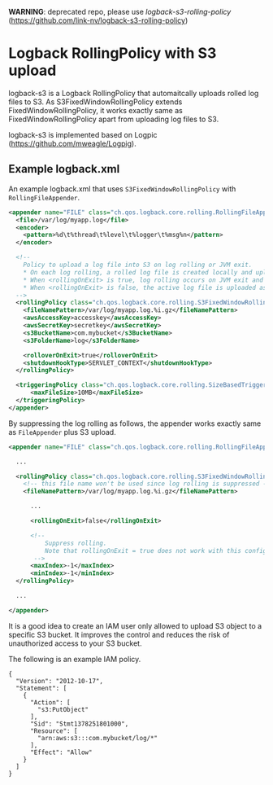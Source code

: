 **WARNING**: deprecated repo, please use *logback-s3-rolling-policy* (https://github.com/link-nv/logback-s3-rolling-policy)

Logback RollingPolicy with S3 upload
==========

logback-s3 is a Logback RollingPolicy that automaitcally uploads rolled log files to S3.
As S3FixedWindowRollingPolicy extends FixedWindowRollingPolicy, it works exactly same as FixedWindowRollingPolicy apart from uploading log files to S3.

logback-s3 is implemented based on Logpic (https://github.com/mweagle/Logpig).

Example logback.xml
----------
An example logback.xml that uses `S3FixedWindowRollingPolicy` with `RollingFileAppender`.

```xml
<appender name="FILE" class="ch.qos.logback.core.rolling.RollingFileAppender">
  <file>/var/log/myapp.log</file>
  <encoder>
    <pattern>%d\t%thread\t%level\t%logger\t%msg%n</pattern>
  </encoder>

  <!--
    Policy to upload a log file into S3 on log rolling or JVM exit.
    * On each log rolling, a rolled log file is created locally and uploaded to S3
    * When <rollingOnExit> is true, log rolling occurs on JVM exit and a rolled log is uploaded (default)
    * When <rollingOnExit> is false, the active log file is uploaded as it is
  -->
  <rollingPolicy class="ch.qos.logback.core.rolling.S3FixedWindowRollingPolicy">
    <fileNamePattern>/var/log/myapp.log.%i.gz</fileNamePattern>
    <awsAccessKey>accesskey</awsAccessKey>
    <awsSecretKey>secretkey</awsSecretKey>
    <s3BucketName>com.mybucket</s3BucketName>
    <s3FolderName>log</s3FolderName>

    <rolloverOnExit>true</rolloverOnExit>
    <shutdownHookType>SERVLET_CONTEXT</shutdownHookType>
  </rollingPolicy>

  <triggeringPolicy class="ch.qos.logback.core.rolling.SizeBasedTriggeringPolicy">
      <maxFileSize>10MB</maxFileSize>
  </triggeringPolicy>
</appender>
```

By suppressing the log rolling as follows, the appender works exactly same as `FileAppender` plus S3 upload.

```xml
<appender name="FILE" class="ch.qos.logback.core.rolling.RollingFileAppender">

  ...

  <rollingPolicy class="ch.qos.logback.core.rolling.S3FixedWindowRollingPolicy">
    <!-- this file name won't be used since log rolling is suppressed -->
    <fileNamePattern>/var/log/myapp.log.%i.gz</fileNamePattern>

      ...

      <rollingOnExit>false</rollingOnExit>

      <!--
          Suppress rolling.
          Note that rollingOnExit = true does not work with this config.
       -->
      <maxIndex>-1</maxIndex>
      <minIndex>-1</minIndex>
  </rollingPolicy>

  ...

</appender>
```


It is a good idea to create an IAM user only allowed to upload S3 object to a specific S3 bucket.
It improves the control and reduces the risk of unauthorized access to your S3 bucket.

The following is an example IAM policy.
```
{
  "Version": "2012-10-17",
  "Statement": [
    {
      "Action": [
        "s3:PutObject"
      ],
      "Sid": "Stmt1378251801000",
      "Resource": [
        "arn:aws:s3:::com.mybucket/log/*"
      ],
      "Effect": "Allow"
    }
  ]
}
```

